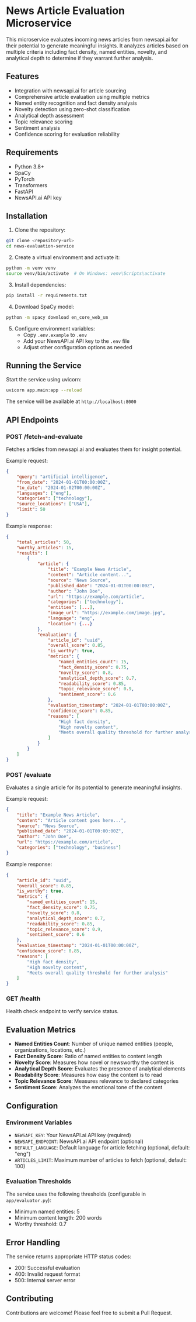 # News Article Evaluation Microservice

This microservice evaluates incoming news articles from newsapi.ai for their potential to generate meaningful insights. It analyzes articles based on multiple criteria including fact density, named entities, novelty, and analytical depth to determine if they warrant further analysis.

## Features

- Integration with newsapi.ai for article sourcing
- Comprehensive article evaluation using multiple metrics
- Named entity recognition and fact density analysis
- Novelty detection using zero-shot classification
- Analytical depth assessment
- Topic relevance scoring
- Sentiment analysis
- Confidence scoring for evaluation reliability

## Requirements

- Python 3.8+
- SpaCy
- PyTorch
- Transformers
- FastAPI
- NewsAPI.ai API key

## Installation

1. Clone the repository:
```bash
git clone <repository-url>
cd news-evaluation-service
```

2. Create a virtual environment and activate it:
```bash
python -m venv venv
source venv/bin/activate  # On Windows: venv\Scripts\activate
```

3. Install dependencies:
```bash
pip install -r requirements.txt
```

4. Download SpaCy model:
```bash
python -m spacy download en_core_web_sm
```

5. Configure environment variables:
   - Copy `.env.example` to `.env`
   - Add your NewsAPI.ai API key to the `.env` file
   - Adjust other configuration options as needed

## Running the Service

Start the service using uvicorn:

```bash
uvicorn app.main:app --reload
```

The service will be available at `http://localhost:8000`

## API Endpoints

### POST /fetch-and-evaluate

Fetches articles from newsapi.ai and evaluates them for insight potential.

Example request:
```json
{
    "query": "artificial intelligence",
    "from_date": "2024-01-01T00:00:00Z",
    "to_date": "2024-01-02T00:00:00Z",
    "languages": ["eng"],
    "categories": ["technology"],
    "source_locations": ["USA"],
    "limit": 50
}
```

Example response:
```json
{
    "total_articles": 50,
    "worthy_articles": 15,
    "results": [
        {
            "article": {
                "title": "Example News Article",
                "content": "Article content...",
                "source": "News Source",
                "published_date": "2024-01-01T00:00:00Z",
                "author": "John Doe",
                "url": "https://example.com/article",
                "categories": ["technology"],
                "entities": [...],
                "image_url": "https://example.com/image.jpg",
                "language": "eng",
                "location": {...}
            },
            "evaluation": {
                "article_id": "uuid",
                "overall_score": 0.85,
                "is_worthy": true,
                "metrics": {
                    "named_entities_count": 15,
                    "fact_density_score": 0.75,
                    "novelty_score": 0.8,
                    "analytical_depth_score": 0.7,
                    "readability_score": 0.85,
                    "topic_relevance_score": 0.9,
                    "sentiment_score": 0.6
                },
                "evaluation_timestamp": "2024-01-01T00:00:00Z",
                "confidence_score": 0.85,
                "reasons": [
                    "High fact density",
                    "High novelty content",
                    "Meets overall quality threshold for further analysis"
                ]
            }
        }
    ]
}
```

### POST /evaluate

Evaluates a single article for its potential to generate meaningful insights.

Example request:
```json
{
    "title": "Example News Article",
    "content": "Article content goes here...",
    "source": "News Source",
    "published_date": "2024-01-01T00:00:00Z",
    "author": "John Doe",
    "url": "https://example.com/article",
    "categories": ["technology", "business"]
}
```

Example response:
```json
{
    "article_id": "uuid",
    "overall_score": 0.85,
    "is_worthy": true,
    "metrics": {
        "named_entities_count": 15,
        "fact_density_score": 0.75,
        "novelty_score": 0.8,
        "analytical_depth_score": 0.7,
        "readability_score": 0.85,
        "topic_relevance_score": 0.9,
        "sentiment_score": 0.6
    },
    "evaluation_timestamp": "2024-01-01T00:00:00Z",
    "confidence_score": 0.85,
    "reasons": [
        "High fact density",
        "High novelty content",
        "Meets overall quality threshold for further analysis"
    ]
}
```

### GET /health

Health check endpoint to verify service status.

## Evaluation Metrics

- **Named Entities Count**: Number of unique named entities (people, organizations, locations, etc.)
- **Fact Density Score**: Ratio of named entities to content length
- **Novelty Score**: Measures how novel or newsworthy the content is
- **Analytical Depth Score**: Evaluates the presence of analytical elements
- **Readability Score**: Measures how easy the content is to read
- **Topic Relevance Score**: Measures relevance to declared categories
- **Sentiment Score**: Analyzes the emotional tone of the content

## Configuration

### Environment Variables

- `NEWSAPI_KEY`: Your NewsAPI.ai API key (required)
- `NEWSAPI_ENDPOINT`: NewsAPI.ai API endpoint (optional)
- `DEFAULT_LANGUAGE`: Default language for article fetching (optional, default: "eng")
- `ARTICLES_LIMIT`: Maximum number of articles to fetch (optional, default: 100)

### Evaluation Thresholds

The service uses the following thresholds (configurable in `app/evaluator.py`):

- Minimum named entities: 5
- Minimum content length: 200 words
- Worthy threshold: 0.7

## Error Handling

The service returns appropriate HTTP status codes:

- 200: Successful evaluation
- 400: Invalid request format
- 500: Internal server error

## Contributing

Contributions are welcome! Please feel free to submit a Pull Request.
